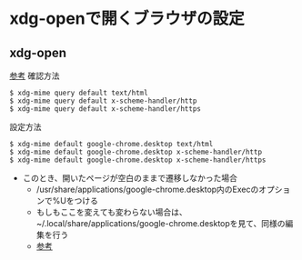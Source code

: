 # xdg-openで開くブラウザの設定

## xdg-open 
[参考](https://wiki.archlinux.jp/index.php/Xdg-open)
確認方法
```
$ xdg-mime query default text/html
$ xdg-mime query default x-scheme-handler/http
$ xdg-mime query default x-scheme-handler/https
```
設定方法
```
$ xdg-mime default google-chrome.desktop text/html
$ xdg-mime default google-chrome.desktop x-scheme-handler/http
$ xdg-mime default google-chrome.desktop x-scheme-handler/https
```

- このとき、開いたページが空白のままで遷移しなかった場合
    - /usr/share/applications/google-chrome.desktop内のExecのオプションで%Uをつける
    - もしもここを変えても変わらない場合は、~/.local/share/applications/google-chrome.desktopを見て、同様の編集を行う
    - [参考](https://askubuntu.com/questions/540939/xdg-open-only-opens-a-new-tab-in-a-new-chromium-window-despite-passing-it-a-url)
